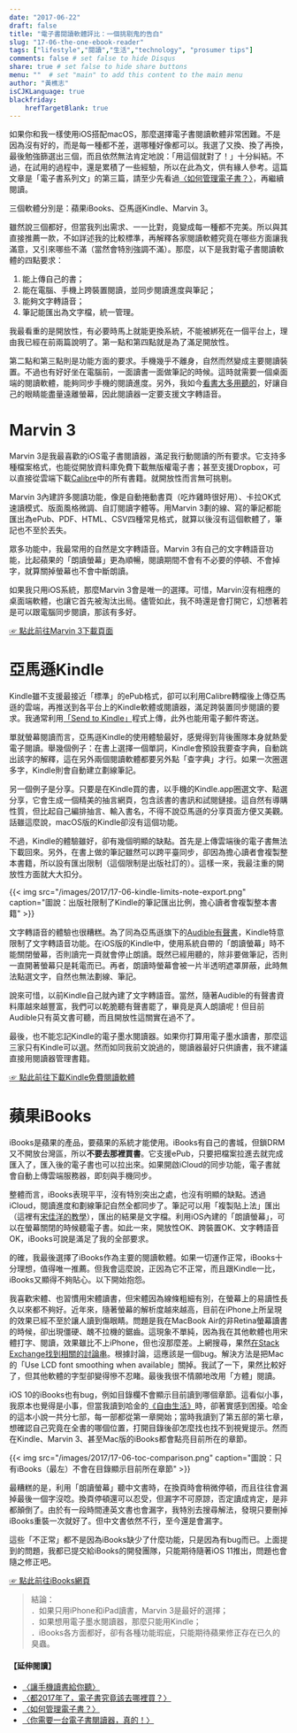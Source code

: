 ```yaml
---
date: "2017-06-22"
draft: false
title: "電子書閱讀軟體評比：一個挑剔鬼的告白"
slug: "17-06-the-one-ebook-reader"
tags: ["lifestyle","閱讀","生活","technology", "prosumer tips"]
comments: false # set false to hide Disqus
share: true # set false to hide share buttons
menu: ""  # set "main" to add this content to the main menu
author: "黃樵志"
isCJKLanguage: true
blackfriday:
    hrefTargetBlank: true
---
```


如果你和我一樣使用iOS搭配macOS，那麼選擇電子書閱讀軟體非常困難。不是因為沒有好的，而是每一種都不差，選哪種好像都可以。我選了又換、換了再換，最後勉強篩選出三個，而且依然無法肯定地說：「用這個就對了！」十分糾結。不過，在試用的過程中，還是累積了一些經驗，所以在此為文，供有緣人參考。這篇文章是「電子書系列文」的第三篇，請至少先看過[〈如何管理電子書？〉](https://eternallogger.com/post/17-06-how-to-manage-ebooks/)，再繼續閱讀。

<!--more-->

三個軟體分別是：蘋果iBooks、亞馬遜Kindle、Marvin 3。

雖然說三個都好，但當我列出需求、一一比對，竟變成每一種都不完美。所以與其直接推薦一款，不如詳述我的比較標準，再解釋各家閱讀軟體究竟在哪些方面讓我滿意，又引來哪些不滿（當然會特別強調不滿）。那麼，以下是我對電子書閱讀軟體的四點要求：

1. 能上傳自己的書；
2. 能在電腦、手機上跨裝置閱讀，並同步閱讀進度與筆記；
3. 能夠文字轉語音；
4. 筆記能匯出為文字檔，統一管理。

我最看重的是開放性，有必要時馬上就能更換系統，不能被綁死在一個平台上，理由我已經在前兩篇說明了。第一點和第四點就是為了滿足開放性。

第二點和第三點則是功能方面的要求。手機幾乎不離身，自然而然變成主要閱讀裝置。不過也有好好坐在電腦前，一面讀書一面做筆記的時候。這時就需要一個桌面端的閱讀軟體，能夠同步手機的閱讀進度。另外，我如今[看書大多用聽的](https://eternallogger.com/post/17-04-read-with-ears/)，好讓自己的眼睛能盡量遠離螢幕，因此閱讀器一定要支援文字轉語音。

# Marvin 3

Marvin 3是我最喜歡的iOS電子書閱讀器，滿足我行動閱讀的所有要求。它支持多種檔案格式，也能從開放資料庫免費下載無版權電子書；甚至支援Dropbox，可以直接從雲端下載[Calibre](https://eternallogger.com/post/17-06-how-to-manage-ebooks/)中的所有書籍。就開放性而言無可挑剔。

Marvin 3內建許多閱讀功能，像是自動捲動書頁（吃炸雞時很好用）、卡拉OK式速讀模式、版面風格微調、自訂閱讀字體等。用Marvin 3劃的線、寫的筆記都能匯出為ePub、PDF、HTML、CSV四種常見格式，就算以後沒有這個軟體了，筆記也不至於丟失。

眾多功能中，我最常用的自然是文字轉語音。Marvin 3有自己的文字轉語音功能，比起蘋果的「朗讀螢幕」更為順暢，閱讀期間不會有不必要的停頓、不會掉字，就算關掉螢幕也不會中斷朗讀。

如果我只用iOS系統，那麼Marvin 3會是唯一的選擇。可惜，Marvin沒有相應的桌面端軟體，也讓它首先被淘汰出局。儘管如此，我不時還是會打開它，幻想著若是可以跟電腦同步閱讀，那該有多好。

[☞ 點此前往Marvin 3下載頁面](https://itunes.apple.com/tw/app/marvin-3-ebook-and-comic-book-reader/id1086482858?mt=8&at=1010lxCe)

# 亞馬遜Kindle

Kindle雖不支援最接近「標準」的ePub格式，卻可以利用Calibre轉檔後上傳亞馬遜的雲端，再推送到各平台上的Kindle軟體或閱讀器，滿足跨裝置同步閱讀的要求。我通常利用[「Send to Kindle」](https://www.amazon.com/gp/sendtokindle)程式上傳，此外也能用電子郵件寄送。

單就螢幕閱讀而言，亞馬遜Kindle的使用體驗最好，感覺得到背後團隊本身就熱愛電子閱讀。舉幾個例子：在書上選擇一個單詞，Kindle會預設我要查字典，自動跳出該字的解釋，這在另外兩個閱讀軟體都要另外點「查字典」才行。如果一次圈選多字，Kindle則會自動建立劃線筆記。

另一個例子是分享。只要是在Kindle買的書，以手機的Kindle.app圈選文字、點選分享，它會生成一個精美的抽言網頁，包含該書的書訊和試閱鏈接。這自然有導購性質，但比起自己編排抽言、輸入書名，不得不說亞馬遜的分享頁面方便又美觀。話雖這麼說，macOS版的Kindle卻沒有這個功能。

不過，Kindle的體驗雖好，卻有幾個明顯的缺點。首先是上傳雲端後的電子書無法下載回來。另外，在書上做的筆記雖然可以跨平臺同步，卻因為擔心讀者會複製整本書籍，所以設有匯出限制（這個限制是出版社訂的）。這樣一來，我最注重的開放性方面就大大扣分。

{{< img src="/images/2017/17-06-kindle-limits-note-export.png" caption="圖說：出版社限制了Kindle的筆記匯出比例，擔心讀者會複製整本書籍" >}}

文字轉語音的體驗也很糟糕。為了同為亞馬遜旗下的[Audible有聲書](http://www.audible.com)，Kindle特意限制了文字轉語音功能。在iOS版的Kindle中，使用系統自帶的「朗讀螢幕」時不能關閉螢幕，否則讀完一頁就會停止朗讀。既然已經用聽的，除非要做筆記，否則一直開著螢幕只是耗電而已。再者，朗讀時螢幕會被一片半透明遮罩屏蔽，此時無法點選文字，自然也無法劃線、筆記。

說來可惜，以前Kindle自己就內建了文字轉語音。當然，隨著Audible的有聲書資料庫越來越豐富，我們可以乾脆聽有聲書罷了，畢竟是真人朗讀呢！但目前Audible只有英文書可聽，而且開放性這關實在過不了。

最後，也不能忘記Kindle的電子墨水閱讀器。如果你打算用電子墨水讀書，那麼這三家只有Kindle可以選。然而如同我前文說過的，閱讀器最好只供讀書，我不建議直接用閱讀器管理書籍。

[☞ 點此前往下載Kindle免費閱讀軟體](https://www.amazon.com/kindle-dbs/fd/kcp)

# 蘋果iBooks

iBooks是蘋果的產品，要蘋果的系統才能使用。iBooks有自己的書城，但鎖DRM又不開放台灣區，所以**不要去那裡買書**。它支援ePub，只要把檔案拉進去就完成匯入了，匯入後的電子書也可以拉出來。如果開啟iCloud的同步功能，電子書就會自動上傳雲端服務器，即刻與手機同步。

整體而言，iBooks表現平平，沒有特別突出之處，也沒有明顯的缺點。透過iCloud，閱讀進度和劃線筆記自然全都同步了。筆記可以用「複製貼上法」匯出（這裡有[宋佳洋的教學](http://www.songjiayang.com/technical/ru-he-dao-chu-ibooks-zhong-de-highlight-he-note/)），匯出的結果是文字檔。利用iOS內建的「朗讀螢幕」，可以在螢幕關閉的時候聽電子書。如此一來，開放性OK、跨裝置OK、文字轉語音OK，iBooks可說是滿足了我的全部要求。

的確，我最後選擇了iBooks作為主要的閱讀軟體。如果一切運作正常，iBooks十分理想，值得唯一推薦。但我會這麼說，正因為它不正常，而且跟Kindle一比，iBooks又顯得不夠貼心。以下開始抱怨。

我喜歡宋體、也習慣用宋體讀書，但宋體因為線條粗細有別，在螢幕上的易讀性長久以來都不夠好。近年來，隨著螢幕的解析度越來越高，目前在iPhone上所呈現的效果已經不至於讓人讀到傷眼睛。問題是我在MacBook Air的非Retina螢幕讀書的時候，卻出現僵硬、醜不拉機的鋸齒。這現象不單純，因為我在其他軟體也用宋體打字、閱讀，效果雖比不上iPhone，但也沒那麼差。上網搜尋，果然[在Stack Exchange找到相關的討論串](https://apple.stackexchange.com/questions/114501/how-to-fix-poor-font-rendering-in-mac-ibooks)。根據討論，這應該是一個bug。解決方法是把Mac的「Use LCD font smoothing when available」關掉。我試了一下，果然比較好了，但其他軟體的字型卻變得慘不忍睹。最後我很不情願地改用「方體」閱讀。

iOS 10的iBooks也有bug，例如目錄欄不會顯示目前讀到哪個章節。這看似小事，我原本也覺得是小事，但當我讀到哈金的[《自由生活》](https://www.amazon.com/gp/product/0307278603/ref=as_li_qf_sp_asin_il_tl?ie=UTF8&tag=eternallogger-20&camp=1789&creative=9325&linkCode=as2&creativeASIN=0307278603&linkId=a087025718c68a02ec3423f64bc63896)時，卻著實感到困擾。哈金的這本小說一共分七部，每一部都從第一章開始；當時我讀到了第五部的第七章，想確認自己究竟在全書的哪個位置，打開目錄後卻怎麼找也找不到視覺提示。然而在Kindle、Marvin 3、甚至Mac版的iBooks都會點亮目前所在的章節。

{{< img src="/images/2017/17-06-toc-comparison.png" caption="圖說：只有iBooks（最左）不會在目錄顯示目前所在章節" >}}

最糟糕的是，利用「朗讀螢幕」聽中文書時，在換頁時會稍微停頓，而且往往會漏掉最後一個字沒唸。換頁停頓還可以忍受，但漏字不可原諒，否定讀成肯定，是非都顛倒了。由於有一段時間連英文書也會漏字，我特別去搜尋解法，發現只要刪掉iBooks重裝一次就好了。但中文書依然不行，至今還是會漏字。

這些「不正常」都不是因為iBooks缺少了什麼功能，只是因為有bug而已。上面提到的問題，我都已提交給iBooks的開發團隊，只能期待隨著iOS 11推出，問題也會隨之修正吧。

[☞ 點此前往iBooks網頁](https://www.apple.com/tw/ibooks/)

> 結論：  
> ．如果只用iPhone和iPad讀書，Marvin 3是最好的選擇；  
> ．如果想用電子墨水閱讀器，那麼只能用Kindle；  
> ．iBooks各方面都好，卻有各種功能瑕疵，只能期待蘋果修正存在已久的臭蟲。
 
#### 【延伸閱讀】

- [〈讓手機讀書給你聽〉](https://eternallogger.com/post/17-04-read-with-ears/)
- [〈都2017年了，電子書究竟該去哪裡買？〉](https://eternallogger.com/post/17-06-where-to-buy-ebooks/)
- [〈如何管理電子書？〉](https://eternallogger.com/post/17-06-how-to-manage-ebooks/)
- [〈你需要一台電子書閱讀器，真的！〉](https://eternallogger.com/post/17-05-buy-eink-reader-now/)
